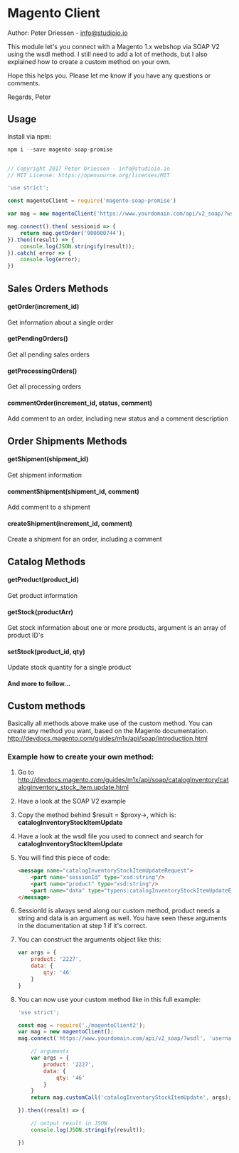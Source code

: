 # Magento Client

Author: Peter Driessen - info@studioio.io

This module let's you connect with a Magento 1.x webshop via SOAP V2 using the wsdl method. I still need to add a lot of methods, but I also explained how to create a custom method on your own. 

Hope this helps you. Please let me know if you have any questions or comments. 

Regards, Peter

## Usage
Install via npm: 

```javascript
npm i --save magento-soap-promise
```


```javascript

// Copyright 2017 Peter Driessen - info@studioio.io
// MIT License: https://opensource.org/licenses/MIT

'use strict';

const magentoClient = require('magento-soap-promise')

var mag = new magentoClient('https://www.yourdomain.com/api/v2_soap/?wsdl', 'Username', 'ApiKey');

mag.connect().then( sessionid => {
	return mag.getOrder('900000744');
}).then((result) => {
	console.log(JSON.stringify(result));
}).catch( error => {
	console.log(error);
})

```


## Sales Orders Methods

#### getOrder(increment_id)
Get information about a single order

#### getPendingOrders()
Get all pending sales orders

#### getProcessingOrders()
Get all processing orders

#### commentOrder(increment_id, status, comment)
Add comment to an order, including new status and a comment description

## Order Shipments Methods

#### getShipment(shipment_id)
Get shipment information

#### commentShipment(shipment_id, comment)
Add comment to a shipment

#### createShipment(increment_id, comment)
Create a shipment for an order, including a comment

## Catalog Methods
#### getProduct(product_id)
Get product information

#### getStock(productArr)
Get stock information about one or more products, argument is an array of product ID's

#### setStock(product_id, qty)
Update stock quantity for a single product

#### And more to follow...

## Custom methods
Basically all methods above make use of the custom method. You can create any method you want, based on the Magento documentation. 
http://devdocs.magento.com/guides/m1x/api/soap/introduction.html

### Example how to create your own method:
1. Go to http://devdocs.magento.com/guides/m1x/api/soap/catalogInventory/cataloginventory_stock_item.update.html
2. Have a look at the SOAP V2 example
3. Copy the method behind $result = $proxy->, which is: **catalogInventoryStockItemUpdate**
4. Have a look at the wsdl file you used to connect and search for **catalogInventoryStockItemUpdate** 
5. You will find this piece of code:
	
	```html
	<message name="catalogInventoryStockItemUpdateRequest">
		<part name="sessionId" type="xsd:string"/>
		<part name="product" type="xsd:string"/>
		<part name="data" type="typens:catalogInventoryStockItemUpdateEntity"/>
	</message>
	```

6. SessionId is always send along our custom method, product needs a string and data is an argument as well. You have seen these arguments in the documentation at step 1 if it's correct.
7. You can construct the arguments object like this: 
	
	```javascript
	var args = {
		product: '2227',
		data: { 
			qty: '46' 
		}
	}
	```
8. You can now use your custom method like in this full example:

	```javascript	
	'use strict';
	
	const mag = require('./magentoClient2');
	var mag = new magentoClient();
	mag.connect('https://www.yourdomain.com/api/v2_soap/?wsdl', 'username', 'apiKey').then( sessionid => {
	
		// arguments
		var args = {
			product: '2227',
			data: { 
				qty: '46' 
			}
		}
		return mag.customCall('catalogInventoryStockItemUpdate', args);
	
	}).then((result) => {
	
		// output result in JSON
		console.log(JSON.stringify(result));
	
	})
	
	```


